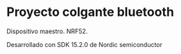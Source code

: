 # Proyecto colgante bluetooth

Dispositivo maestro. NRF52. 

Desarrollado con SDK 15.2.0 de Nordic semiconductor
